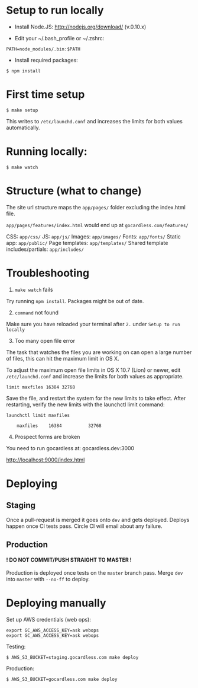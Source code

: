 # Setup to run locally

- Install Node.JS: http://nodejs.org/download/ (v.0.10.x)

- Edit your ~/.bash_profile or ~/.zshrc:
```
PATH=node_modules/.bin:$PATH
```

- Install required packages:
```
$ npm install
```

# First time setup

```
$ make setup
```

This writes to `/etc/launchd.conf` and increases the limits for both values automatically.

# Running locally:

```
$ make watch
```

# Structure (what to change)

The site url structure maps the `app/pages/` folder excluding the index.html file.

`app/pages/features/index.html` would end up at `gocardless.com/features/`

CSS: `app/css/`
JS: `app/js/`
Images: `app/images/`
Fonts: `app/fonts/`
Static app: `app/public/`
Page templates: `app/templates/`
Shared template includes/partials: `app/includes/`

# Troubleshooting

1. `make watch` fails

Try running `npm install`. Packages might be out of date.

2. `command` not found

Make sure you have reloaded your terminal after `2.` under `Setup to run locally`

3. Too many open file error

The task that watches the files you are working on can open a large number of
files, this can hit the maximum limit in OS X.

To adjust the maximum open file limits in OS X 10.7 (Lion) or newer, edit
`/etc/launchd.conf` and increase the limits for both values as appropriate.
```
limit maxfiles 16384 32768
```

Save the file, and restart the system for the new limits to take effect.
After restarting, verify the new limits with the launchctl limit command:

```
launchctl limit maxfiles

    maxfiles    16384          32768
```

4. Prospect forms are broken

You need to run gocardless at: gocardless.dev:3000

[http://localhost:9000/index.html](http://localhost:9000/index.html)

# Deploying

## Staging

Once a pull-request is merged it goes onto `dev` and gets deployed.
Deploys happen once CI tests pass. Circle CI will email about any failure.

## Production

#### ! DO NOT COMMIT/PUSH STRAIGHT TO MASTER !

Production is deployed once tests on the `master` branch pass. Merge `dev` into
`master` with `--no-ff` to deploy.

# Deploying manually

Set up AWS credentials (web ops):
```
export GC_AWS_ACCESS_KEY=ask webops
export GC_AWS_ACCESS_KEY=ask webops
```

Testing:
```
$ AWS_S3_BUCKET=staging.gocardless.com make deploy
```

Production:
```
$ AWS_S3_BUCKET=gocardless.com make deploy
```
